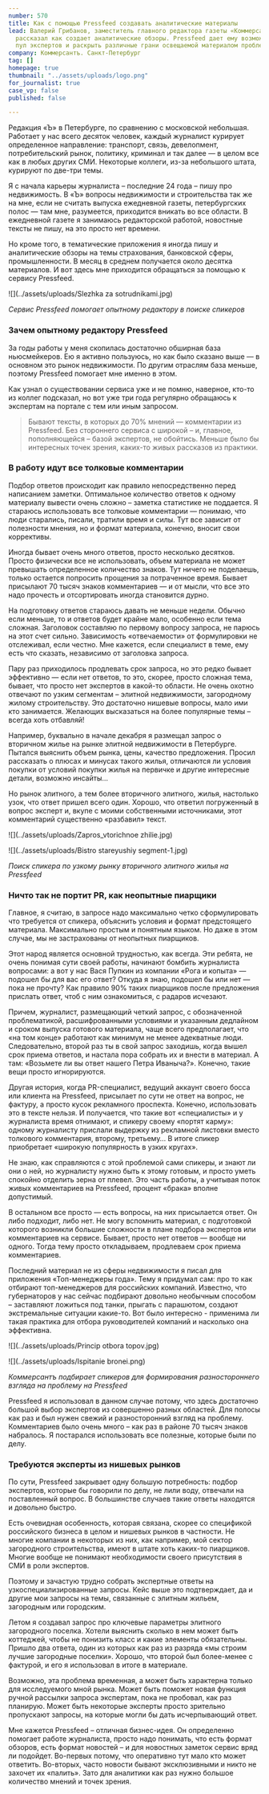 ```yaml
---
number: 570
title: Как с помощью Pressfeed создавать аналитические материалы
lead: Валерий Грибанов, заместитель главного редактора газеты «Коммерсантъ. Санкт-Петербург»,
  рассказал как создает аналитические обзоры. Pressfeed дает ему возможность расширить
  пул экспертов и раскрыть различные грани освещаемой материалом проблемы.
company: Коммерсантъ. Санкт-Петербург
tag: []
homepage: true
thumbnail: "../assets/uploads/logo.png"
for_journalist: true
case_vp: false
published: false

---
```

Редакция «Ъ» в Петербурге, по сравнению с московской небольшая. Работает у нас всего десяток человек, каждый журналист курирует определенное направление: транспорт, связь, девелопмент, потребительский рынок, политику, криминал и так далее — в целом все как в любых других СМИ. Некоторые коллеги, из-за небольшого штата, курируют по две-три темы.

Я с начала карьеры журналиста – последние 24 года – пишу про недвижимость. В «Ъ» вопросы недвижимости и строительства так же на мне, если не считать выпуска ежедневной газеты, петербургских полос — там мне, разумеется, приходится вникать во все области. В ежедневной газете я занимаюсь редакторской работой, новостные тексты не пишу, на это просто нет времени.

Но кроме того, в тематические приложения я иногда пишу и аналитические обзоры на темы страхования, банковской сферы, промышленности. В месяц в среднем получается около десятка материалов. И вот здесь мне приходится обращаться за помощью к сервису Pressfeed.

![](../assets/uploads/Slezhka za sotrudnikami.jpg)

_Сервис Pressfeed помогает опытному редактору в поиске спикеров_

### Зачем опытному редактору Pressfeed

За годы работы у меня скопилась достаточно обширная база ньюсмейкеров. Ею я активно пользуюсь, но как было сказано выше — в основном это рынок недвижимости. По другим отраслям база меньше, поэтому Pressfeed помогает мне именно в этом.

Как узнал о существовании сервиса уже и не помню, наверное, кто-то из коллег подсказал, но вот уже три года регулярно обращаюсь к экспертам на портале с тем или иным запросом. 

> Бывают тексты, в которых до 70% мнений — комментарии из Pressfeed. Без стороннего сервиса с широкой – и, главное, пополняющейся – базой экспертов, не обойтись. Меньше было бы интересных точек зрения, каких-то живых рассказов из практики.

### В работу идут все толковые комментарии

Подбор ответов происходит как правило непосредственно перед написанием заметки. Оптимальное количество ответов к одному материалу вывести очень сложно – заметка статистике не поддается. Я стараюсь использовать все толковые комментарии — понимаю, что люди старались, писали, тратили время и силы. Тут все зависит от полезности мнения, но и формат материала, конечно, вносит свои коррективы.

Иногда бывает очень много ответов, просто несколько десятков. Просто физически все не использовать, объем материала не может превышать определенное количество знаков. Тут ничего не поделаешь, только остается попросить прощения за потраченное время. Бывает присылают 70 тысяч знаков комментариев — и от мысли, что все это надо прочесть и отсортировать иногда становится дурно.

На подготовку ответов стараюсь давать не меньше недели. Обычно если меньше, то и ответов будет крайне мало, особенно если тема сложная. Заголовок составляю по первому вопросу запроса, не парюсь на этот счет сильно. Зависимость «отвечаемости» от формулировки не отслеживал, если честно. Мне кажется, если специалист в теме, ему есть что сказать, независимо от заголовка запроса.

Пару раз приходилось продлевать срок запроса, но это редко бывает эффективно — если нет ответов, то это, скорее, просто сложная тема, бывает, что просто нет экспертов в какой-то области. Не очень охотно отвечают по узким сегментам – элитной недвижимости, загородному жилому строительству. Это достаточно нишевые вопросы, мало ими кто занимается. Желающих высказаться на более популярные темы – всегда хоть отбавляй!

Например, буквально в начале декабря я размещал запрос о вторичном жилье на рынке элитной недвижимости в Петербурге. Пытался выяснить объем рынка, цены, качество предложения. Просил рассказать о плюсах и минусах такого жилья, отличаются ли условия покупки от условий покупки жилья на первичке и другие интересные детали, возможно инсайты…

Но рынок элитного, а тем более вторичного элитного, жилья, настолько узок, что ответ пришел всего один. Хорошо, что ответил погруженный в вопрос эксперт и, вкупе с моими собственными источниками, этот комментарий существенно «разбавил» текст.

![](../assets/uploads/Zapros_vtorichnoe zhilie.jpg)

![](../assets/uploads/Bistro stareyushiy segment-1.jpg)

_Поиск спикера по узкому рынку вторичного элитного жилья на Pressfeed_

### Ничто так не портит PR, как неопытные пиарщики

Главное, я считаю, в запросе надо максимально четко сформулировать что требуется от спикера, объяснить условия и формат предстоящего материала. Максимально простым и понятным языком. Но даже в этом случае, мы не застрахованы от неопытных пиарщиков.

Этот народ является основной трудностью, как всегда. Эти ребята, не очень понимая сути своей работы, начинают бомбить журналиста вопросами: а вот у нас Вася Пупкин из компании «Рога и копыта» — подошел бы для вас его ответ? Откуда я знаю, подошел бы или нет — пока не прочту? Как правило 90% таких пиарщиков после предложения прислать ответ, чтоб с ним ознакомиться, с радаров исчезают.

Причем, журналист, размещающий четкий запрос, с обозначенной проблематикой, расшифрованными условиями и указанным дедлайном и сроком выпуска готового материала, чаще всего предполагает, что «на том конце» работают как минимум не менее адекватные люди. Следовательно, второй раз ты в свой запрос заходишь, когда вышел срок приема ответов, и настала пора собрать их и внести в материал. А там: «Возьмете ли вы ответ нашего Петра Иваныча?». Конечно, такие вещи просто игнорируются.

Другая история, когда PR-специалист, ведущий аккаунт своего босса или клиента на Pressfeed, присылает по сути не ответ на вопрос, не фактуру, а просто кусок рекламного проспекта. Конечно, использовать это в тексте нельзя. И получается, что такие вот «специалисты» и у журналиста время отнимают, и спикеру своему «портят карму»: одному журналисту прислали выдержку из рекламной листовки вместо толкового комментария, второму, третьему… В итоге спикер приобретает «широкую популярность в узких кругах».

Не знаю, как справляются с этой проблемой сами спикеры, и знают ли они о ней, но журналисту нужно быть к этому готовым, и просто уметь спокойно отделить зерна от плевел. Это часть работы, а учитывая поток живых комментариев на Pressfeed, процент «брака» вполне допустимый.

В остальном все просто — есть вопросы, на них присылается ответ. Он либо подходит, либо нет. Не могу вспомнить материал, с подготовкой которого возникли большие сложности в плане подбора экспертов или комментариев на сервисе. Бывает, просто нет ответов — вообще ни одного. Тогда тему просто откладываем, продлеваем срок приема комментариев.

Последний материал не из сферы недвижимости я писал для приложения «Топ-менеджеры года». Тему я придумал сам: про то как отбирают топ-менеджеров для российских компаний. Известно, что губернаторов у нас сейчас подбирают довольно необычным способом – заставляют ложиться под танки, прыгать с парашютом, создают экстремальные ситуации какие-то. Вот было интересно - применима ли такая практика для отбора руководителей компаний и насколько она эффективна.

![](../assets/uploads/Princip otbora topov.jpg)

![](../assets/uploads/Ispitanie bronei.png)

_Коммерсантъ подбирает спикеров для формирования разностороннего взгляда на проблему на Pressfeed_

Pressfeed я использовал в данном случае потому, что здесь достаточно большой выбор экспертов из совершенно разных областей. Для полосы как раз и был нужен свежий и разносторонний взгляд на проблему. Комментариев было очень много – как раз в районе 70 тысяч знаков набралось. Я постарался использовать все полезные, которые были по делу.

### Требуются эксперты из нишевых рынков

По сути, Pressfeed закрывает одну большую потребность: подбор экспертов, которые бы говорили по делу, не лили воду, отвечали на поставленный вопрос. В большинстве случаев такие ответы находятся и довольно быстро.

Есть очевидная особенность, которая связана, скорее со спецификой российского бизнеса в целом и нишевых рынков в частности. Не многие компании в некоторых из них, как например, мой сектор загородного строительства, имеют в штате хоть каких-то пиарщиков. Многие вообще не понимают необходимости своего присутствия в СМИ в роли экспертов.

Поэтому и зачастую трудно собрать экспертные ответы на узкоспециализированные запросы. Кейс выше это подтверждает, да и другие мои запросы на темы, связанные с элитным жильем, загородным или городским.

Летом я создавал запрос про ключевые параметры элитного загородного поселка. Хотели выяснить сколько в нем может быть коттеджей, чтобы не понизить класс и какие элементы обязательны. Пришло два ответа, один из которых как раз из разряда «мы строим лучшие загородные поселки». Хорошо, что второй был более-менее с фактурой, и его я использовал в итоге в материале.

Возможно, эта проблема временная, а может быть характерна только для исследуемого мной рынка. Может быть поможет новая функция ручной рассылки запроса экспертам, пока не пробовал, как раз планирую. Может быть некоторые эксперты просто зрительно пропускают запросы, на которые могли бы дать исчерпывающий ответ.

Мне кажется Pressfeed – отличная бизнес-идея. Он определенно помогает работе журналиста, просто надо понимать, что есть формат обзоров, есть формат новостей – и для новостных заметок сервис вряд ли подойдет. Во-первых потому, что оперативно тут мало кто может ответить. Во-вторых, часто новости бывают эксклюзивными и никто не захочет их «палить». Зато для аналитики как раз нужно большое количество мнений и точек зрения.